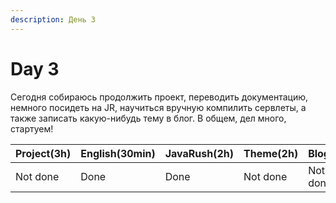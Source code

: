 ```yaml
---
description: День 3
---
```


# Day 3

Сегодня собираюсь продолжить проект, переводить документацию, немного посидеть на JR, научиться вручную компилить сервлеты, а также записать какую-нибудь тему в блог. В общем, дел много, стартуем!

| Project\(3h\) | English\(30min\) | JavaRush\(2h\) | Theme\(2h\) | Blog\(1h\) |
| :--- | :--- | :--- | :--- | :--- |
| Not done | Done | Done | Not done | Not done  |

